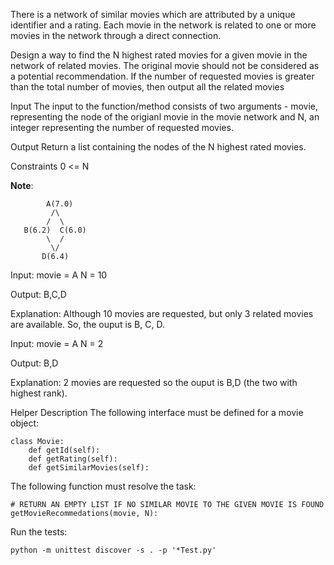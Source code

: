 There is a network of similar movies which are attributed by a unique identifier and a rating. Each movie in the network is related to one or more movies in the network through a direct connection.

Design a way to find the N highest rated movies for a given movie in the network of related movies. The original movie should not be considered as a potential recommendation. If the number of requested movies is greater than the total number of movies, then output all the related movies

Input
The input to the function/method consists of two arguments - movie, representing the node of the origianl movie in the movie network and N, an integer representing the number of requested movies.

Output
Return a list containing the nodes of the N highest rated movies.

Constraints
0 <= N

__Note__:

```
        A(7.0)
         /\
        /  \
   B(6.2)  C(6.0)
        \  / 
         \/
       D(6.4)
```
       
Input:
movie = A
N = 10

Output:
B,C,D

Explanation:
Although 10 movies are requested, but only 3 related movies are available. So, the ouput is B, C, D.

Input:
movie = A
N = 2

Output:
B,D

Explanation:
2 movies are requested so the ouput is B,D (the two with highest rank).

Helper Description
The following interface must be defined for a movie object:

```
class Movie:
    def getId(self):
    def getRating(self):
    def getSimilarMovies(self):
```
The following function must resolve the task:
```
# RETURN AN EMPTY LIST IF NO SIMILAR MOVIE TO THE GIVEN MOVIE IS FOUND
getMovieRecommedations(movie, N):
```

Run the tests:
```
python -m unittest discover -s . -p '*Test.py'
```
